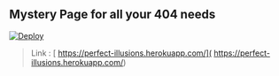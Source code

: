 ## Mystery Page for all your 404 needs

[![Deploy](https://www.herokucdn.com/deploy/button.svg)](https://heroku.com/deploy)

>Link : [  https://perfect-illusions.herokuapp.com/](  https://perfect-illusions.herokuapp.com/)
